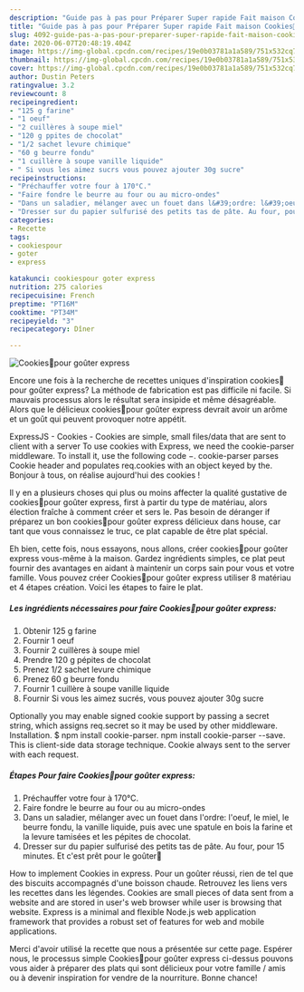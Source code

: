 ```yaml
---
description: "Guide pas à pas pour Préparer Super rapide Fait maison Cookies🍪pour goûter express"
title: "Guide pas à pas pour Préparer Super rapide Fait maison Cookies🍪pour goûter express"
slug: 4092-guide-pas-a-pas-pour-preparer-super-rapide-fait-maison-cookiespour-gouter-express
date: 2020-06-07T20:48:19.404Z
image: https://img-global.cpcdn.com/recipes/19e0b03781a1a589/751x532cq70/cookies🍪pour-gouter-express-photo-principale-de-la-recette.jpg
thumbnail: https://img-global.cpcdn.com/recipes/19e0b03781a1a589/751x532cq70/cookies🍪pour-gouter-express-photo-principale-de-la-recette.jpg
cover: https://img-global.cpcdn.com/recipes/19e0b03781a1a589/751x532cq70/cookies🍪pour-gouter-express-photo-principale-de-la-recette.jpg
author: Dustin Peters
ratingvalue: 3.2
reviewcount: 8
recipeingredient:
- "125 g farine"
- "1 oeuf"
- "2 cuillères à soupe miel"
- "120 g ppites de chocolat"
- "1/2 sachet levure chimique"
- "60 g beurre fondu"
- "1 cuillère à soupe vanille liquide"
- " Si vous les aimez sucrs vous pouvez ajouter 30g sucre"
recipeinstructions:
- "Préchauffer votre four à 170°C."
- "Faire fondre le beurre au four ou au micro-ondes"
- "Dans un saladier, mélanger avec un fouet dans l&#39;ordre: l&#39;oeuf, le miel, le beurre fondu, la vanille liquide, puis avec une spatule en bois la farine et la levure tamisées et les pépites de chocolat."
- "Dresser sur du papier sulfurisé des petits tas de pâte. Au four, pour 15 minutes. Et c&#39;est prêt pour le goûter🍪"
categories:
- Recette
tags:
- cookiespour
- goter
- express

katakunci: cookiespour goter express 
nutrition: 275 calories
recipecuisine: French
preptime: "PT16M"
cooktime: "PT34M"
recipeyield: "3"
recipecategory: Dîner

---
```



![Cookies🍪pour goûter express](https://img-global.cpcdn.com/recipes/19e0b03781a1a589/751x532cq70/cookies🍪pour-gouter-express-photo-principale-de-la-recette.jpg)

Encore une fois à la recherche de recettes uniques d'inspiration cookies🍪pour goûter express? La méthode de fabrication est pas difficile ni facile. Si mauvais processus alors le résultat sera insipide et même désagréable. Alors que le délicieux cookies🍪pour goûter express devrait avoir un arôme et un goût qui peuvent provoquer notre appétit.

ExpressJS - Cookies - Cookies are simple, small files/data that are sent to client with a server To use cookies with Express, we need the cookie-parser middleware. To install it, use the following code −. cookie-parser parses Cookie header and populates req.cookies with an object keyed by the. Bonjour à tous, on réalise aujourd&#39;hui des cookies !

Il y en a plusieurs choses qui plus ou moins affecter la qualité gustative de cookies🍪pour goûter express, first à partir du type de matériau, alors élection fraîche à comment créer et sers le. Pas besoin de déranger if préparez un bon cookies🍪pour goûter express délicieux dans house, car tant que vous connaissez le truc, ce plat capable de être plat spécial.


Eh bien, cette fois, nous essayons, nous allons, créer cookies🍪pour goûter express vous-même à la maison. Gardez ingrédients simples, ce plat peut fournir des avantages en aidant à maintenir un corps sain pour vous et votre famille. Vous pouvez créer Cookies🍪pour goûter express utiliser 8 matériau et 4 étapes création. Voici les étapes to faire le plat.

<!--inarticleads1-->

##### Les ingrédients nécessaires pour faire Cookies🍪pour goûter express:

1. Obtenir 125 g farine
1. Fournir 1 oeuf
1. Fournir 2 cuillères à soupe miel
1. Prendre 120 g pépites de chocolat
1. Prenez 1/2 sachet levure chimique
1. Prenez 60 g beurre fondu
1. Fournir 1 cuillère à soupe vanille liquide
1. Fournir  Si vous les aimez sucrés, vous pouvez ajouter 30g sucre


Optionally you may enable signed cookie support by passing a secret string, which assigns req.secret so it may be used by other middleware. Installation. $ npm install cookie-parser. npm install cookie-parser --save. This is client-side data storage technique. Cookie always sent to the server with each request. 

<!--inarticleads2-->

##### Étapes Pour faire Cookies🍪pour goûter express:

1. Préchauffer votre four à 170°C.
1. Faire fondre le beurre au four ou au micro-ondes
1. Dans un saladier, mélanger avec un fouet dans l&#39;ordre: l&#39;oeuf, le miel, le beurre fondu, la vanille liquide, puis avec une spatule en bois la farine et la levure tamisées et les pépites de chocolat.
1. Dresser sur du papier sulfurisé des petits tas de pâte. Au four, pour 15 minutes. Et c&#39;est prêt pour le goûter🍪


How to implement Cookies in express. Pour un goûter réussi, rien de tel que des biscuits accompagnés d&#39;une boisson chaude. Retrouvez les liens vers les recettes dans les légendes. Cookies are small pieces of data sent from a website and are stored in user&#39;s web browser while user is browsing that website. Express is a minimal and flexible Node.js web application framework that provides a robust set of features for web and mobile applications. 


Merci d'avoir utilisé la recette que nous a présentée sur cette page. Espérer nous, le processus simple Cookies🍪pour goûter express ci-dessus pouvons vous aider à préparer des plats qui sont délicieux pour votre famille / amis ou à devenir inspiration for vendre de la nourriture. Bonne chance!
